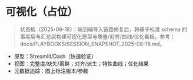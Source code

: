 # 可视化（占位）

> 状态板（2025-08-18）：端到端导入链路修复后，将基于标准 schema 的事实层与汇总层构建可视化原型与质量/对齐/曲线/优化看板。参考：docs/PLAYBOOKS/SESSION_SNAPSHOT_2025-08-18.md。

- 原型：Streamlit/Dash（快速验证）
- 视图：完整度/缺失/离群；对齐/派生；特性曲线；优化结果
- 元数据追踪：图上标注版本/参数
